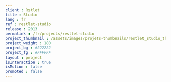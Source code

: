 ```yaml
---
client : Rstlet
title : Studio
lang : fr
ref : restlet-studio
release : 2013
permalink : /fr/projects/restlet-studio
project_thumbnail : /assets/images/projets-thumbnails/restlet_studio_thumb.png
project_weight : 180
project_bg : #222222
project_fg : #FFFFFF
layout : project
isInteraction : true
isMotion : false
promoted : false
---
```

